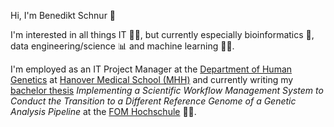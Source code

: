 Hi, I'm Benedikt Schnur 👋

I'm interested in all things IT 👨‍💻, but currently especially bioinformatics 🧬, data engineering/science 📊 and machine learning 🤖🧠.

I'm employed as an IT Project Manager at the [Department of Human Genetics](https://www.mhh.de/en/human-genetics) at [Hanover Medical School (MHH)](https://www.mhh.de/en) and currently writing my [bachelor thesis](https://github.com/BeneKenobi/bachelor-thesis) *Implementing a Scientific Workflow Management System to Conduct the Transition to a Different Reference Genome of a Genetic Analysis Pipeline* at the [FOM Hochschule](https://www.fom.de/) 👨‍🎓.
